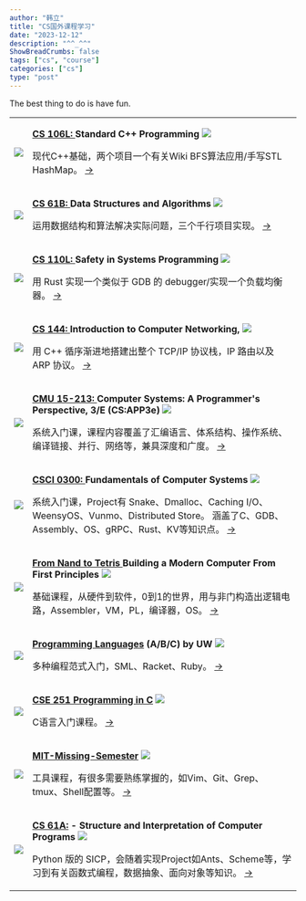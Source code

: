 ```yaml
---
author: "韩立"
title: "CS国外课程学习"
date: "2023-12-12"
description: "^^_^^"
ShowBreadCrumbs: false
tags: ["cs", "course"]
categories: ["cs"]
type: "post"
---
```


The best thing to do is have fun.
<br>

<table class="table">
   <tbody>
      <tr>
         <td class="piccol">
            <img src="https://encrypted-tbn0.gstatic.com/images?q=tbn:ANd9GcTPB-sGyH98jQPTOyV99JgqJHJL4qhFNHfLvd5ZG2rS6w&s" />
         </td>
         <td class="textcol">
            <p>
               <b >
                  <a href="https://web.stanford.edu/class/cs106l/">
                     CS 106L: 
                  </a>
                  Standard C++ Programming
               </b>
               <img class="inline-image" src="https://skillicons.dev/icons?i=cpp&theme=light">
            </p>
            <p>
            现代C++基础，两个项目一个有关Wiki BFS算法应用/手写STL HashMap。
            <a href="https://github.com/cs-learning-every-day/CS106L">-></a>
            </p>
         </td>
      </tr>
      <tr>
         <td class="piccol">
            <img src="https://sp21.datastructur.es/assets/img/favicon.ico" />
         </td>
         <td class="textcol">
            <p>
               <b >
                  <a href="https://sp24.datastructur.es/">
                     CS 61B: 
                  </a>
                  Data Structures and Algorithms
               </b>
               <img class="inline-image" src="https://skillicons.dev/icons?i=java,idea&theme=light">
            </p>
            <p>
            运用数据结构和算法解决实际问题，三个千行项目实现。
            <a href="https://github.com/cs-learning-every-day?q=cs61b&type=all&language=&sort=">-></a>
            </p>
         </td>
      </tr>
      <tr>
         <td class="piccol">
            <img src="https://reberhardt.com/favicon.ico" />
         </td>
         <td class="textcol">
            <p>
               <b >
                  <a href="https://reberhardt.com/cs110l/spring-2020/">
                     CS 110L: 
                  </a>
                  Safety in Systems Programming
               </b>
               <img class="inline-image" src="https://skillicons.dev/icons?i=rust&theme=light">
            </p>
            <p>
            用 Rust 实现一个类似于 GDB 的 debugger/实现一个负载均衡器。
            <a href="https://github.com/cs-learning-every-day/CS110L">-></a>
            </p>
         </td>
      </tr>
      <tr>
         <td class="piccol">
            <img src="https://cdn.jsdelivr.net/gh/XmchxUp/cloudimg@master/20240216/image.4nbgc50rtog0.png" />
         </td>
         <td class="textcol">
            <p>
               <b >
                  <a href="https://cs144.github.io/">
                     CS 144:
                  </a>
                  Introduction to Computer Networking,
               </b>
               <img class="inline-image" src="https://skillicons.dev/icons?i=cpp,linux&theme=light">
            </p>
            <p>
            用 C++ 循序渐进地搭建出整个 TCP/IP 协议栈，IP 路由以及 ARP 协议。
            <a href="https://github.com/cs-learning-every-day/CS144-Fa21">-></a>
            </p>
         </td>
      </tr>
      <tr>
         <td class="piccol">
            <img src="http://csapp.cs.cmu.edu/3e/images/csapp3e-cover.jpg" />
         </td>
         <td class="textcol">
            <p>
               <b >
                  <a href="https://csapp.cs.cmu.edu/">
                     CMU 15-213:
                  </a>
                  Computer Systems: A Programmer's Perspective, 3/E (CS:APP3e)
               </b>
               <img class="inline-image" src="https://skillicons.dev/icons?i=c,linux&theme=light">
            </p>
            <p>
            系统入门课，课程内容覆盖了汇编语言、体系结构、操作系统、编译链接、并行、网络等，兼具深度和广度。
            <a href="https://github.com/cs-learning-every-day/csapp">-></a>
            </p>
         </td>
      </tr>
      <tr>
         <td class="piccol">
            <img src="https://cs.brown.edu/courses/csci0300/2023/images/logo.png" />
         </td>
         <td class="textcol">
            <p>
               <b >
                  <a href="https://cs.brown.edu/courses/csci0300/2024/">
                     CSCI 0300:
                  </a>
                  Fundamentals of Computer Systems
               </b>
               <img class="inline-image" src="https://skillicons.dev/icons?i=cpp,c,rust&theme=light">
            </p>
            <p>
            系统入门课，Project有 Snake、Dmalloc、Caching I/O、WeensyOS、Vunmo、Distributed Store。
            涵盖了C、GDB、Assembly、OS、gRPC、Rust、KV等知识点。
            <a href="https://github.com/cs-learning-every-day/cs300">-></a>
            </p>
         </td>
      </tr>
      <tr>
         <td class="piccol">
            <img src="https://static.wixstatic.com/media/44046b_387f62dae530480dac9b1fa8f731bebf~mv2.png/v1/fill/w_415,h_144,al_c,q_85,usm_0.66_1.00_0.01,enc_auto/44046b_387f62dae530480dac9b1fa8f731bebf~mv2.png" />
         </td>
         <td class="textcol">
            <p>
               <b >
                  <a href="https://www.nand2tetris.org/">
                     From Nand to Tetris
                  </a>
                  Building a Modern Computer From First Principles
               </b>
               <img class="inline-image" src="https://skillicons.dev/icons?i=go&theme=light">
            </p>
            <p>
            基础课程，从硬件到软件，0到1的世界，用与非门构造出逻辑电路，Assembler，VM，PL，编译器，OS。
            <a href="https://github.com/cs-learning-every-day/nand2tetris">-></a>
            </p>
         </td>
      </tr>
      <tr>
         <td class="piccol">
            <img src="https://d3njjcbhbojbot.cloudfront.net/api/utilities/v1/imageproxy/https://coursera-university-assets.s3.amazonaws.com/8c/ff2f50afdf11e5ae9d8158e68cbd96/UW_square_180x180.png?auto=format%2Ccompress&dpr=2&w=28&h=28" />
         </td>
         <td class="textcol">
            <p>
               <b >
                  <a href="https://www.coursera.org/search?query=Programming+Languages">Programming Languages</a>
                  (A/B/C) by UW
               </b>
               <img class="inline-image" src="https://skillicons.dev/icons?i=ruby&theme=light">
            </p>
            <p>
            多种编程范式入门，SML、Racket、Ruby。
            <a href="https://github.com/cs-learning-every-day/programming-language-uw">-></a>
            </p>
         </td>
      </tr>
      <tr>
         <td class="piccol">
            <img src="https://www.cse.msu.edu/~cse251/images/course.png" />
         </td>
         <td class="textcol">
            <p>
               <b ><a href="https://www.cse.msu.edu/~cse251/index.html">CSE 251 Programming in C</a></b>
               <img class="inline-image" src="https://skillicons.dev/icons?i=c&theme=light">
            </p>
            <p>
            C语言入门课程。
            <a href="https://github.com/cs-learning-every-day/cse251">-></a>
            </p>
         </td>
      </tr>
      <tr>
         <td class="piccol">
            <img src="https://missing.csail.mit.edu/favicon-32x32.png" />
         </td>
         <td class="textcol">
            <p>
               <b ><a href="https://missing.csail.mit.edu/">MIT-Missing-Semester</a></b>
               <img class="inline-image" src="https://skillicons.dev/icons?i=bash,vim,git,linux&theme=light">
            </p>
            <p>
            工具课程，有很多需要熟练掌握的，如Vim、Git、Grep、tmux、Shell配置等。
            <a href="https://github.com/cs-learning-every-day/missing-semester">-></a>
            </p>
         </td>
      </tr>
      <tr>
         <td class="piccol">
            <img src="https://cs61a.org/assets/images/logo.png">
         </td>
         <td class="textcol">
            <p>
               <b ><a href="https://cs61a.org/">CS 61A:</a> -  Structure and Interpretation of Computer Programs</b>
               <img class="inline-image" src="https://skillicons.dev/icons?i=python&theme=light">
            </p>
            <p>
            Python 版的 SICP，会随着实现Project如Ants、Scheme等，学习到有关函数式编程，数据抽象、面向对象等知识。
            <a href="https://github.com/cs-learning-every-day/cs61a">-></a>
            </p>
         </td>
      </tr>

   </tbody>
</table>
